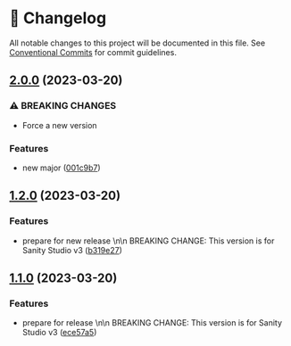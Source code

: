 <!-- markdownlint-disable --><!-- textlint-disable -->

# 📓 Changelog

All notable changes to this project will be documented in this file. See
[Conventional Commits](https://conventionalcommits.org) for commit guidelines.

## [2.0.0](https://github.com/SimeonGriggs/sanity-plugin-user-select-input/compare/v1.2.0...v2.0.0) (2023-03-20)

### ⚠ BREAKING CHANGES

- Force a new version

### Features

- new major ([001c9b7](https://github.com/SimeonGriggs/sanity-plugin-user-select-input/commit/001c9b722eb4e88b0f3d04178508225d7d57e067))

## [1.2.0](https://github.com/SimeonGriggs/sanity-plugin-user-select-input/compare/v1.1.0...v1.2.0) (2023-03-20)

### Features

- prepare for new release \n\n BREAKING CHANGE: This version is for Sanity Studio v3 ([b319e27](https://github.com/SimeonGriggs/sanity-plugin-user-select-input/commit/b319e276583e4d6a018edd7ec36df577a191c537))

## [1.1.0](https://github.com/SimeonGriggs/sanity-plugin-user-select-input/compare/v1.0.0...v1.1.0) (2023-03-20)

### Features

- prepare for release \n\n BREAKING CHANGE: This version is for Sanity Studio v3 ([ece57a5](https://github.com/SimeonGriggs/sanity-plugin-user-select-input/commit/ece57a58737ea0af907b944911158ea382a42c1f))
